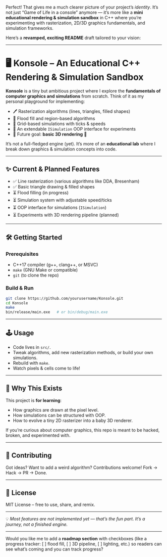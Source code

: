 Perfect! That gives me a much clearer picture of your project’s *identity*. It’s not just “Game of Life in a console” anymore — it’s more like a **mini educational rendering & simulation sandbox** in C++ where you’re experimenting with rasterization, 2D/3D graphics fundamentals, and simulation frameworks.

Here’s a **revamped, exciting README** draft tailored to your vision:

---

# 🖥️ Konsole – An Educational C++ Rendering & Simulation Sandbox

**Konsole** is a tiny but ambitious project where I explore the **fundamentals of computer graphics and simulations** from scratch.
Think of it as my personal playground for implementing:

* 🖊️ Rasterization algorithms (lines, triangles, filled shapes)
* 🎨 Flood fill and region-based algorithms
* 🧩 Grid-based simulations with ticks & speeds
* 🎲 An extendable `ISimulation` OOP interface for experiments
* 🌌 Future goal: **basic 3D rendering** 🚀

It’s not a full-fledged engine (yet). It’s more of an **educational lab** where I break down graphics & simulation concepts into code.

---

## ✨ Current & Planned Features

* ✅ Line rasterization (various algorithms like DDA, Bresenham)
* ✅ Basic triangle drawing & filled shapes
* ⏳ Flood filling (in progress)
* ⏳ Simulation system with adjustable speed/ticks
* ⏳ OOP interface for simulations (`ISimulation`)
* ⏳ Experiments with 3D rendering pipeline (planned)

---

## 🛠️ Getting Started

### Prerequisites

* C++17 compiler (g++, clang++, or MSVC)
* `make` (GNU Make or compatible)
* `git` (to clone the repo)

### Build & Run

```bash
git clone https://github.com/yourusername/Konsole.git
cd Konsole
make
bin/release/main.exe   # or bin/debug/main.exe
```

---

## 🕹️ Usage

* Code lives in `src/`.
* Tweak algorithms, add new rasterization methods, or build your own simulations.
* Rebuild with `make`.
* Watch pixels & cells come to life!

---

## 🎯 Why This Exists

This project is **for learning**:

* How graphics are drawn at the pixel level.
* How simulations can be structured with OOP.
* How to evolve a tiny 2D rasterizer into a baby 3D renderer.

If you’re curious about computer graphics, this repo is meant to be hacked, broken, and experimented with.

---

## 🤝 Contributing

Got ideas? Want to add a weird algorithm? Contributions welcome!
Fork → Hack → PR → Done.

---

## 📜 License

MIT License – free to use, share, and remix.

---

💡 *Most features are not implemented yet — that’s the fun part. It’s a journey, not a finished engine.*

---

Would you like me to add a **roadmap section** with checkboxes (like a progress tracker: \[ ] flood fill, \[ ] 3D pipeline, \[ ] lighting, etc.) so readers can see what’s coming and you can track progress?

